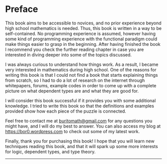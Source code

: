# Preface

This book aims to be accessible to novices, and no prior experience beyond high school mathematics is needed. Thus, this book is written in a way to be self-contained. No programming experience is assumed, however having some kind of programming experience with the functional paradigm could make things easier to grasp in the beginning. After having finished the book I recommend you check the further reading chapter in case you are interested in diving deeper into some of the topics discussed.

I was always curious to understand how things work. As a result, I became very interested in mathematics during high school. One of the reasons for writing this book is that I could not find a book that starts explaining things from scratch, so I had to do a lot of research on the internet through whitepapers, forums, example codes in order to come up with a complete picture on what dependent types are and what they are good for.

I will consider this book successful if it provides you with some additional knowledge. I tried to write this book so that the definitions and examples provided show how each piece of the puzzle is connected.

Feel free to contact me at buritomath@gmail.com for any questions you might have, and I will do my best to answer. You can also access my blog at https://bor0.wordpress.com to check out some of my latest work.

Finally, thank you for purchasing this book! I hope that you will learn new techniques reading this book, and that it will spark up some more interests for logic, dependent types, and type theory.

* * *
